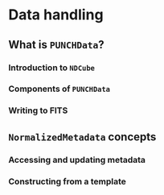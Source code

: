 # Data handling

## What is `PUNCHData`?

### Introduction to `NDCube`

### Components of `PUNCHData`

### Writing to FITS

## `NormalizedMetadata` concepts

### Accessing and updating metadata

### Constructing from a template



